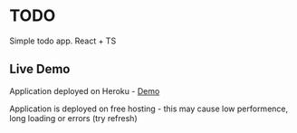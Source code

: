 # TODO

Simple todo app. React + TS

## Live Demo
Application deployed on Heroku - [Demo](https://todo-ts.herokuapp.com/)

Application is deployed on free hosting - this may cause low performence, long loading or errors (try refresh)
